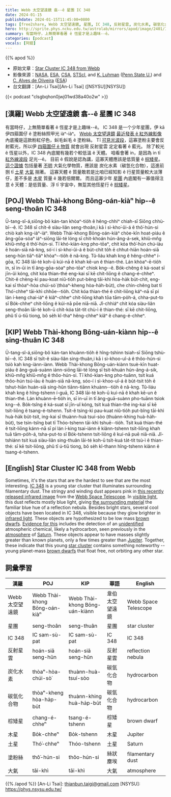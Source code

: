 ```yaml
---
title: Webb 太空望遠鏡 翕--ê 星團 IC 348
date: 2024-01-15
publishdate: 2024-01-15T11:45:00+0800
tags: [free2share, Webb 太空望遠鏡, 星團, IC 348, 反射星雲, 炭化水素, 碳氫化合物, 棕矮星, 木星, 土星, 塗粉絲, 大氣]
hero: http://sprite.phys.ncku.edu.tw/astrolab/mirrors/apod/image/2401/IC348_webb_960.jpg
summary: 有當時仔，上無簡單看著 ê 恆星才是上趣味--ê。
categories: [podcast]
vocals: [阿錕]
---
```


{{% apod %}}

- 原始文章：[Star Cluster IC 348 from Webb](https://apod.nasa.gov/apod/ap240115.html)
- 影像來源：[NASA](https://www.nasa.gov/), [ESA](https://www.esa.int/), [CSA](https://www.asc-csa.gc.ca/eng/), [STScI](https://www.stsci.edu/), and [K. Luhman](https://science.psu.edu/astro/people/kll207) ([Penn State U.](https://science.psu.edu/astro)) and [C. Alves de Oliveira](https://c-alvesdeoliveira.com/) ([ESA](https://www.esa.int/))
- 台文翻譯：[An-Li Tsai][An-Li Tsai] ([NSYSU][NSYSU])

{{< podcast "clsgbqhon0jwj01wd38a40o2w" >}}

## [漢羅] Webb 太空望遠鏡 翕--ê 星團 IC 348
有當時仔，上無簡單看著 ê 恆星才是上趣味--ê。
IC 348 是一个少年星團，伊 kā 伊四箍圍仔 ê 塗粉絲照甲光 iàⁿ-iàⁿ。
[Webb 太空望遠鏡][Webb Space Telescope] [最近發表 ê 紅外線影像][this recently released infrared image] 內底攏是這款粉紅仔色，虯毛虯毛 ê 塗粉絲。
Tī [可見光波段][visible light]，這寡塗粉主要會反射藍光，所以伊 [四箍圍仔 ê 物質][the surrounding material] 就會出現 反射星雲 定定看著 ê 藍光。
除了較光 ê 恆星以外，IC 348 內底閣有幾若个較低溫 ê 天體。
咱看會著 in，是因為 in tī [紅外線波段][infrared light] 足光--ê。
目前 ê 假說是認為講，這寡天體應該是低質量 ê [棕矮星][brown dwarfs 1]。
[這个證據][Evidence for this] 包括量著 [不明][unidentified] 大氣化學物質，應該是 炭化水素（碳氫化合物），這進前捌 tī [土星][Saturn] [大氣][atmosphere] 揣著。
這寡天體 ê 質量敢若是比咱已經知影 ê 行星質量較大淡薄仔，差不多是 [木星][Jupiter] 質量 ê 幾若倍爾爾。
而且這寡少年 [星團][star cluster] 內底閣有一寡值得注意 ê 天體：是低質量、浮 tī 宇宙中，無踅其他恆星行 ê [棕矮星][brown dwarfs 2]。

## [POJ] Webb Thài-khong Bōng-oán-kiàⁿ hip--ê seng-thoân IC 348
Ū-tang-sî-á,siōng-bô kán-tan khòaⁿ-tio̍h ê hêng-chhiⁿ chiah-sī Siōng chhù-bī--ê.
IC 348 sī chi̍t-ê siàu-liân seng-thoân,i kā i sì-kho͘-ûi-á ê thô͘-hún-si chiò kah kng-iàⁿ-iàⁿ.
Webb Thài-khong Bōng-oán-kiàⁿ chòe-kīn hoat-piáu ê âng-gōa-sòaⁿ iáⁿ-siōng lāi-té lóng sī chit-khoán hún-âng-á-sek, khiû-mn̂g khiû-mn̂g ê thô͘-hún-si.
Tī khó-kiàn-kng pho-tōaⁿ, chit kóa thô͘-hún chú-iàu ē hoán-siā nâ-kng, só͘-í i sì-kho͘-ûi-á ê bu̍t-chit to̍h ē chhut-hiān hoán-siā seng-hûn tiāⁿ-tiāⁿ khòaⁿ--tio̍h ê nâ-kng.
Tû-liáu khah kng ê hêng-chheⁿ í-gōa, IC 348 lāi-té koh-ū kúi-nā ê khah kē-un ê thian-thé.
Lán khòaⁿ-ē-tio̍h in, sī in-ūi in tī âng-gōa-sòaⁿ pho-tōaⁿ chiok kng--ê.
Bo̍k-chêng ê ká-soat sī jīn-ûi kóng, chit kóa thian-thé eng-kai sī kē chit-liōng ê chang-é-chheⁿ.
Chit-ê chèng-kì pau-koat niû-tio̍h put-bêng tāi-khì hòa-ha̍k bu̍t-chit, eng-kai sī thòaⁿ-hòa chúi-sò͘ (thòaⁿ-kheng hòa-ha̍h-bu̍t), che chìn-chêng bat tī Thó͘-chheⁿ tāi-khì chhōe--tio̍h.
Chit kóa thian-thé ê chit-liōng káⁿ-nā sī pí lán í-keng chai-iáⁿ ê kiâⁿ-chheⁿ chit-liōng khah tōa tām-po̍h-á, chha-put-to sī Bo̍k-chheⁿ chit-liōng ê kúi-nā pōe niā-niā.
Jî-chhiáⁿ chit kóa siàu-liân seng-thoân lāi-té koh-ū chi̍t-kóa ta̍t-tit chù-ì ê thian-thé:
sī kē chit-liōng, phû tī ú-tiū tiong, bô se̍h kî-thaⁿ hêng-chheⁿ kiâⁿ ê chang-é-chheⁿ.

## [KIP] Webb Thài-khong Bōng-uán-kiànn hip--ê sing-thuân IC 348
Ū-tang-sî-á,siōng-bô kán-tan khuànn-tio̍h ê hîng-tshinn tsiah-sī Siōng tshù-bī--ê.
IC 348 sī tsi̍t-ê siàu-liân sing-thuân,i kā i sì-khoo-uî-á ê thôo-hún-si tsiò kah kng-iànn-iànn.
Webb Thài-khong Bōng-uán-kiànn tsuè-kīn huat-piáu ê âng-guā-suànn iánn-siōng lāi-té lóng sī tsit-khuán hún-âng-á-sik, khiû-mn̂g khiû-mn̂g ê thôo-hún-si.
Tī khó-kìan-kng pho-tuānn, tsit kuá thôo-hún tsú-iàu ē huán-siā nâ-kng, sóo-í i sì-khoo-uî-á ê bu̍t-tsit to̍h ē tshut-hiān huán-siā sing-hûn tiānn-tiānn khuànn--tio̍h ê nâ-kng.
Tû-liáu khah kng ê hîng-tshenn í-guā, IC 348 lāi-té koh-ū kuí-nā ê khah kē-un ê thian-thé.
Lán khuànn-ē-tio̍h in, sī in-uī in tī âng-guā-suànn pho-tuānn tsiok kng--ê.
Bo̍k-tsîng ê ká-suat sī jīn-uî kóng, tsit kuá thian-thé ing-kai sī kē tsit-liōng ê tsang-é-tshenn.
Tsit-ê tsìng-kì pau-kuat niû-tio̍h put-bîng tāi-khì huà-ha̍k bu̍t-tsit, ing-kai sī thuànn-huà tsuí-sòo (thuànn-khing huà-ha̍h-bu̍t), tse tsìn-tsîng bat tī Thóo-tshenn tāi-khì tshuē--tio̍h.
Tsit kuá thian-thé ê tsit-liōng kánn-nā sī pí lán í-king tsai-iánn ê kiânn-tshenn tsit-liōng khah tuā tām-po̍h-á, tsha-put-to sī Bo̍k-tshenn tsit-liōng ê kuí-nā puē niā-niā.
Jî-tshiánn tsit kuá siàu-liân sing-thuân lāi-té koh-ū tsi̍t-kuá ta̍t-tit tsù-ì ê thian-thé:
sī kē tsit-liōng, phû tī ú-tiū tiong, bô se̍h kî-thann hîng-tshenn kiânn ê tsang-é-tshenn.

## [English] Star Cluster IC 348 from Webb
Sometimes, it's the stars that are the hardest to see that are the most interesting.
[IC 348][IC 348] is a young star cluster that illuminates surrounding filamentary dust.
The stringy and winding dust appears pink in [this recently released infrared image][this recently released infrared image] from the [Webb Space Telescope][Webb Space Telescope].
In [visible light][visible light], this dust reflects mostly blue light, giving [the surrounding material][the surrounding material] the familiar blue hue of a reflection nebula.
Besides bright stars, several cool objects have been located in IC 348, visible because they glow brighter in [infrared light][infrared light].
These objects are hypothesized to be low mass [brown dwarfs][brown dwarfs 1].
[Evidence for this][Evidence for this] includes the detection of an [unidentified][unidentified] atmospheric chemical, likely a hydrocarbon, seen previously in the [atmosphere][atmosphere] of [Saturn][Saturn].
These objects appear to have masses slightly greater than known planets, only a few times greater than [Jupiter][Jupiter].
Together, these indicate that this young [star cluster][star cluster] contains something noteworthy -- young planet-mass [brown dwarfs][brown dwarfs 2] that float free, not orbiting any other star.

## 詞彙學習

|漢羅|POJ|KIP|華語|English|
|-|-|-|-|-|
|Webb 太空望遠鏡|Webb Thài-khong Bōng-oán-kiàⁿ|Webb Thài-khong Bōng-uán-kiànn|韋伯太空望遠鏡|Webb Space Telescope|
|星團|seng-thoân|seng-thuân|星團|star cluster|
|IC 348|IC sam-sù-pat|IC sam-sù-pat|IC 348|IC 348|
|反射星雲|hoán-siā seng-hûn|hoán-siā seng-hûn|反射星雲|reflection nebula|
|炭化水素|thòaⁿ-hòa-chúi-sò͘|thuànn-huà-tsuí-sòo|碳氫化合物|hydrocarbon|
|碳氫化合物|thòaⁿ-kheng hòa-ha̍p-bu̍t|thuànn-khing huà-ha̍p-bu̍t|碳氫化合物|hydrocarbon|
|棕矮星|chang-é-chheⁿ|tsang-é-tshenn|棕矮星|brown dwarf|
|木星|Bo̍k-chheⁿ|Bo̍k-tshenn|木星|Jupiter|
|土星|Thó͘-chheⁿ|Thóo-tshenn|土星|Saturn|
|塗粉絲|thô͘-hún-si|thôo-hún-si|絲狀塵埃|filamentary dust|
|大氣|tāi-khì|tāi-khì|大氣|atmosphere|

{{% /apod %}}
[An-Li Tsai]: thianbun.taigi@gmail.com
[NSYSU]: https://phys.nsysu.edu.tw/

[copyright]: https://apod.nasa.gov/apod/fap/lib/about_apod.html#srapply
[License]: https://creativecommons.org/licenses/by/3.0/

[IC 348]:https://en.wikipedia.org/wiki/IC_348
[this recently released infrared image]:https://esawebb.org/images/weic2331a/
[Webb Space Telescope]:https://science.nasa.gov/mission/webb/
[visible light]:https://science.nasa.gov/ems/09_visiblelight/
[the surrounding material]:https://apod.nasa.gov/apod/ap230112.html
[infrared light]:https://science.nasa.gov/ems/07_infraredwaves/
[brown dwarfs 1]:https://en.wikipedia.org/wiki/Brown_dwarf
[Evidence for this]:https://ui.adsabs.harvard.edu/abs/2024AJ....167...19L/abstract
[unidentified]:https://www.shutterstock.com/image-photo/banner-three-pets-atttentive-thinking-600nw-2136132101.jpg
[atmosphere]:https://apod.nasa.gov/apod/ap110119.html
[Saturn]:https://science.nasa.gov/saturn/
[Jupiter]:https://apod.nasa.gov/apod/ap220828.html
[star cluster]:https://apod.nasa.gov/apod/ap230707.html
[brown dwarfs 2]:https://webbtelescope.org/contents/articles/what-makes-brown-dwarfs-unique
